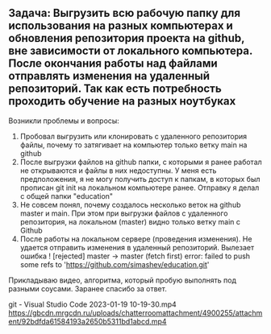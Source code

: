 ## Задача: Выгрузить всю рабочую папку для использования на разных компьютерах и обновления репозитория проекта на github, вне зависимости от локального компьютера. После окончания работы над файлами отправлять изменения на удаленный репозиторий. Так как есть потребность проходить обучение на разных ноутбуках

Возникли проблемы и вопросы:

1. Пробовал выгрузить или клонировать с удаленного репозитория файлы, почему то затягивает на компьютер только ветку main на github
2. После выгрузки файлов на github папки, с которыми я ранее работал не открываются и файлы в них недоступны. У меня есть предположения, я не могу получить доступ к папкам, в которых был прописан git init на локальном компьютере ранее. Отправку я делал с общей папки "education"
3. Не совсем понял, почему создалось несколько веток на github master и main. При этом при выгрузки файлов с удаленного репозитория, на локальном (master) видно только ветку main с Github
4. После работы на локальном сервере (проведения изменения). Не удается отправить изменения в удаленный репозиторий. Вылезает ошибка ! [rejected] master -> master (fetch first)
error: failed to push some refs to 'https://github.com/simashev/education.git'

Прикладываю видео, алгоритма, который пробую выполнять под разными соусами.
Заранее спасибо за ответ.

git - Visual Studio Code 2023-01-19 10-19-30.mp4
https://gbcdn.mrgcdn.ru/uploads/chatterroomattachment/4900255/attachment/92bdfda61584193a2650b5311bd1abcd.mp4 